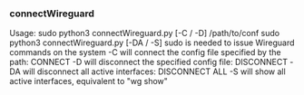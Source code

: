 ### connectWireguard

Usage: sudo python3 connectWireguard.py [-C / -D] /path/to/conf
        sudo python3 connectWireguard.py [-DA / -S]
sudo is needed to issue Wireguard commands on the system
-C will connect the config file specified by the path: CONNECT
-D will disconnect the specified config file: DISCONNECT
-DA will disconnect all active interfaces: DISCONNECT ALL
-S will show all active interfaces, equivalent to "wg show"
